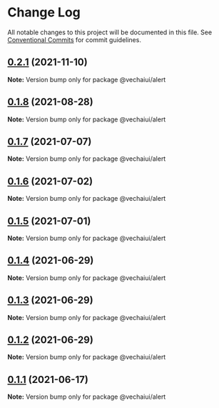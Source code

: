 # Change Log

All notable changes to this project will be documented in this file.
See [Conventional Commits](https://conventionalcommits.org) for commit guidelines.

## [0.2.1](https://github.com/vechai/vechaiui/compare/@vechaiui/alert@0.1.8...@vechaiui/alert@0.2.1) (2021-11-10)

**Note:** Version bump only for package @vechaiui/alert





## [0.1.8](https://github.com/vechai/vechaiui/compare/@vechaiui/alert@0.1.7...@vechaiui/alert@0.1.8) (2021-08-28)

**Note:** Version bump only for package @vechaiui/alert





## [0.1.7](https://github.com/vechai/vechaiui/compare/@vechaiui/alert@0.1.6...@vechaiui/alert@0.1.7) (2021-07-07)

**Note:** Version bump only for package @vechaiui/alert





## [0.1.6](https://github.com/vechai/vechaiui/compare/@vechaiui/alert@0.1.5...@vechaiui/alert@0.1.6) (2021-07-02)

**Note:** Version bump only for package @vechaiui/alert





## [0.1.5](https://github.com/vechai/vechaiui/compare/@vechaiui/alert@0.1.4...@vechaiui/alert@0.1.5) (2021-07-01)

**Note:** Version bump only for package @vechaiui/alert





## [0.1.4](https://github.com/vechai/vechaiui/compare/@vechaiui/alert@0.1.3...@vechaiui/alert@0.1.4) (2021-06-29)

**Note:** Version bump only for package @vechaiui/alert





## [0.1.3](https://github.com/vechai/vechaiui/compare/@vechaiui/alert@0.1.2...@vechaiui/alert@0.1.3) (2021-06-29)

**Note:** Version bump only for package @vechaiui/alert





## [0.1.2](https://github.com/vechai/vechaiui/compare/@vechaiui/alert@0.1.1...@vechaiui/alert@0.1.2) (2021-06-29)

**Note:** Version bump only for package @vechaiui/alert





## [0.1.1](https://github.com/vechai/vechaiui/compare/@vechaiui/alert@0.1.0...@vechaiui/alert@0.1.1) (2021-06-17)

**Note:** Version bump only for package @vechaiui/alert
